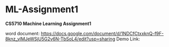 # ML-Assignment1
**CS5710 Machine Learning Assignment1**

word document: https://docs.google.com/document/d/1NDCfCtxxknQ-f9F-8knz_vlMJeWSjU5G2v6N-TbSoL4/edit?usp=sharing 
Demo Link: 
